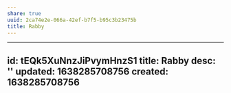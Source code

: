 ```yaml
---
share: true
uuid: 2ca74e2e-066a-42ef-b7f5-b95c3b23475b
title: Rabby
---
```

---
id: tEQk5XuNnzJiPvymHnzS1
title: Rabby
desc: ''
updated: 1638285708756
created: 1638285708756
---